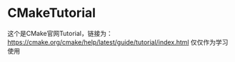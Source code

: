 # CMakeTutorial
这个是CMake官网Tutorial，链接为：https://cmake.org/cmake/help/latest/guide/tutorial/index.html
仅仅作为学习使用

